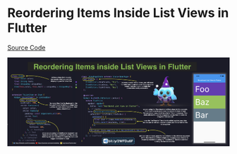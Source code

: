 # Reordering Items Inside List Views in Flutter

[Source Code](reordering-items-inside-list-views-in-flutter.dart)

![](reordering-items-inside-list-views-in-flutter.jpg)
